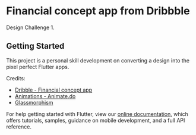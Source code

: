 # Financial concept app from Dribbble

Design Challenge 1.

## Getting Started

This project is a personal skill development on converting a design into the pixel perfect Flutter apps.

Credits:

- [Dribble - Financial concept app](https://dribbble.com/shots/15668611-Fintech-Dark-Theme)
- [Animations - Animate.do](https://pub.dev/packages/animate_do)
- [Glassmorphism](https://pub.dev/packages/glassmorphism)

For help getting started with Flutter, view our
[online documentation](https://flutter.dev/docs), which offers tutorials,
samples, guidance on mobile development, and a full API reference.
